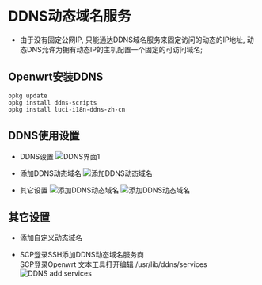 # DDNS动态域名服务

+ 由于没有固定公网IP, 只能通达DDNS域名服务来固定访问的动态的IP地址, 动态DNS允许为拥有动态IP的主机配置一个固定的可访问域名;

## Openwrt安装DDNS

    opkg update
    opkg install ddns-scripts
    opkg install luci-i18n-ddns-zh-cn

## DDNS使用设置

+ DDNS设置
![DDNS界面1](https://github.com/GerGitHub/Openwrt-Set/blob/master/OpenwrtImg/DDNS%20P1.png)

+ 添加DDNS动态域名
![添加DDNS动态域名](https://github.com/GerGitHub/Openwrt-Set/blob/master/OpenwrtImg/DDNS%20P2.png)

+ 其它设置
![添加DDNS动态域名](https://github.com/GerGitHub/Openwrt-Set/blob/master/OpenwrtImg/DDNS%20P3.png)
![添加DDNS动态域名](https://github.com/GerGitHub/Openwrt-Set/blob/master/OpenwrtImg/DDNS%20P4.png)

## 其它设置
+ 添加自定义动态域名

+ SCP登录SSH添加DDNS动态域名服务商  
SCP登录Openwrt 文本工具打开编辑 /usr/lib/ddns/services 
![DDNS add services](https://github.com/GerGitHub/Openwrt-Set/blob/master/OpenwrtImg/DDNS%20add%20Services.png)

